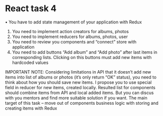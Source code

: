 # React task 4

• You have to add state management of your application with Redux
1.	You need to implement action creators for albums, photos
2.	You need to implement reducers for albums, photos, user
3.	You need to review you components and “connect” store with application
4.	You need to add buttons “Add album” and “Add photo” after last items in corresponding lists. Clicking on this buttons must add new items with hardcoded values 

IMPORTANT NOTE: Considering limitations in API that it doesn’t add new items into list of albums or photos (it’s only return “OK” status), you need to think about how you should save new items. I propose you to use special field in reducer for new items, created locally. Resulted list for components should combine items from API and local added items. But you can discus with you mentors and find more suitable solution if you want. The main target of this task – move out of components business logic with storing and creating items with Redux 
